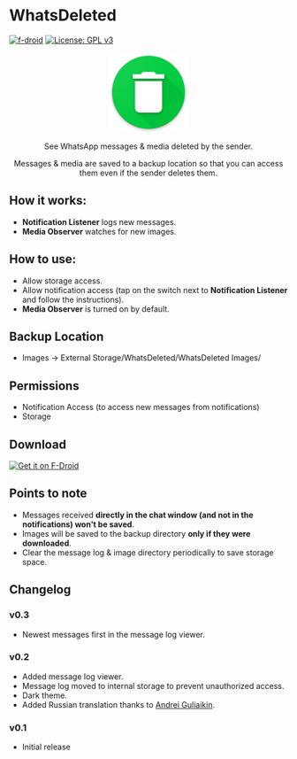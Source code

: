 # WhatsDeleted

[![f-droid](https://img.shields.io/f-droid/v/com.gmail.anubhavdas54.whatsdeleted.svg)](https://f-droid.org/packages/com.gmail.anubhavdas54.whatsdeleted/)
[![License: GPL v3](https://img.shields.io/badge/License-GPLv3-blue.svg)](https://www.gnu.org/licenses/gpl-3.0)

<p align="center">
  <img src="https://raw.githubusercontent.com/4nubhav/WhatsDeleted/master/app/src/main/res/mipmap-xxhdpi/ic_launcher_round.png" alt="app-icon">
</p>

<p align="center">See WhatsApp messages & media deleted by the sender.</p>
<p align="center">Messages & media are saved to a backup location so that you can access them even if the sender deletes them.</p>

## How it works:

* **Notification Listener** logs new messages.
* **Media Observer** watches for new images.

## How to use:

* Allow storage access.
* Allow notification access (tap on the switch next to **Notification Listener** and follow the instructions).
* **Media Observer** is turned on by default.

## Backup Location

* Images -> External Storage/WhatsDeleted/WhatsDeleted Images/

## Permissions

* Notification Access (to access new messages from notifications)
* Storage

## Download

[<img src="https://fdroid.gitlab.io/artwork/badge/get-it-on.png"
     alt="Get it on F-Droid"
     height="70">](https://f-droid.org/packages/com.gmail.anubhavdas54.whatsdeleted/)

## Points to note

* Messages received **directly in the chat window (and not in the notifications) won't be saved**.
* Images will be saved to the backup directory **only if they were downloaded**.
* Clear the message log & image directory periodically to save storage space.

## Changelog

### v0.3

* Newest messages first in the message log viewer.

### v0.2

* Added message log viewer.
* Message log moved to internal storage to prevent unauthorized access.
* Dark theme.
* Added Russian translation thanks to [Andrei Guliaikin](https://github.com/guland2000).

### v0.1

* Initial release
